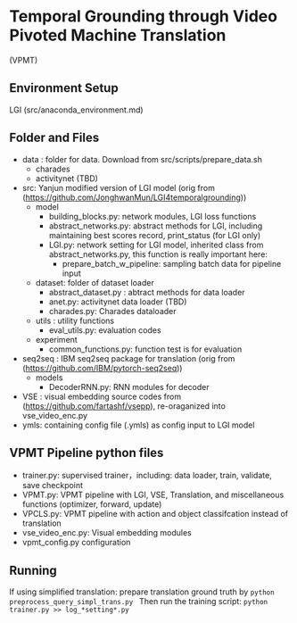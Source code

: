 # Temporal Grounding through Video Pivoted Machine Translation
(VPMT)

## Environment Setup 
LGI (src/anaconda_environment.md)

## Folder and Files 
- data : 
	folder for data. Download from src/scripts/prepare_data.sh 
	- charades 
	- activitynet (TBD)
- src: 
	Yanjun modified version of LGI model (orig from (https://github.com/JonghwanMun/LGI4temporalgrounding))
	- model 
		- building_blocks.py: network modules, LGI loss functions  
		- abstract_networks.py: abstract methods for LGI, including maintaining best scores record, print_status (for LGI only) 
		- LGI.py: network setting for LGI model, inherited class from abstract_networks.py, this function is really important here: 
			- prepare_batch_w_pipeline: sampling batch data for pipeline input 
	- dataset: folder of dataset loader 
		- abstract_dataset.py : abtract methods for data loader 
		- anet.py: activitynet data loader (TBD) 
		- charades.py: Charades dataloader 
	- utils : utility functions 
		- eval_utils.py: evaluation codes
	- experiment
		- common_functions.py: function test is for evaluation 
- seq2seq : 
	IBM seq2seq package for translation (orig from (https://github.com/IBM/pytorch-seq2seq)) 
	- models
	 	- DecoderRNN.py: RNN modules for decoder 
- VSE : 
	visual embedding source codes from (https://github.com/fartashf/vsepp), re-oraganized into vse_video_enc.py  
- ymls:
	containing config file (.ymls) as config input to LGI model 


## VPMT Pipeline python files 
- trainer.py:
	supervised trainer，including: data loader, train, validate, save checkpoint  
- VPMT.py:
	VPMT pipeline with LGI, VSE, Translation, and miscellaneous functions (optimizer, forward, update)
- VPCLS.py: 
	VPMT pipeline with action and object classifcation instead of translation 
- vse_video_enc.py: 
	Visual embedding modules 
- vpmt_config.py 
	configuration 

## Running  
If using simplified translation: prepare translation ground truth by 
``
python preprocess_query_simpl_trans.py 
``
Then run the training script: 
``python trainer.py >> log_*setting*.py
``


